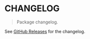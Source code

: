 # CHANGELOG

> Package changelog.

See [GitHub Releases](https://github.com/stdlib-js/random-iter-poisson/releases) for the changelog.